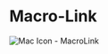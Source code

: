 # Macro-Link
![Mac Icon - MacroLink](https://user-images.githubusercontent.com/31096792/118375956-c2c72700-b5e2-11eb-99a7-a8b312b4e064.png)
